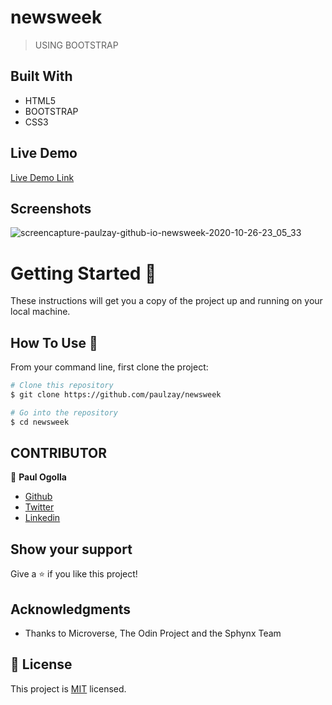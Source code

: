 # newsweek

> USING BOOTSTRAP

## Built With

- HTML5
- BOOTSTRAP
- CSS3

## Live Demo

[Live Demo Link](https://paulzay.github.io/newsweek/)

## Screenshots
![screencapture-paulzay-github-io-newsweek-2020-10-26-23_05_33](https://user-images.githubusercontent.com/29974825/97222954-2709d100-17e0-11eb-9401-f9b197db647d.png)

# Getting Started 🚀

These instructions will get you a copy of the project up and running on your local machine.

## How To Use 🔧

From your command line, first clone the project:

```bash
# Clone this repository
$ git clone https://github.com/paulzay/newsweek

# Go into the repository
$ cd newsweek

```

## CONTRIBUTOR

👤 **Paul Ogolla**

- [Github](https://github.com/paulzay)
- [Twitter](https://twitter.com/_paulzay_)
- [Linkedin](https://linkedin.com/in/paulogolla)

## Show your support

Give a ⭐️ if you like this project!

## Acknowledgments

- Thanks to Microverse, The Odin Project and the Sphynx Team

## 📝 License

This project is [MIT](lic.url) licensed.
